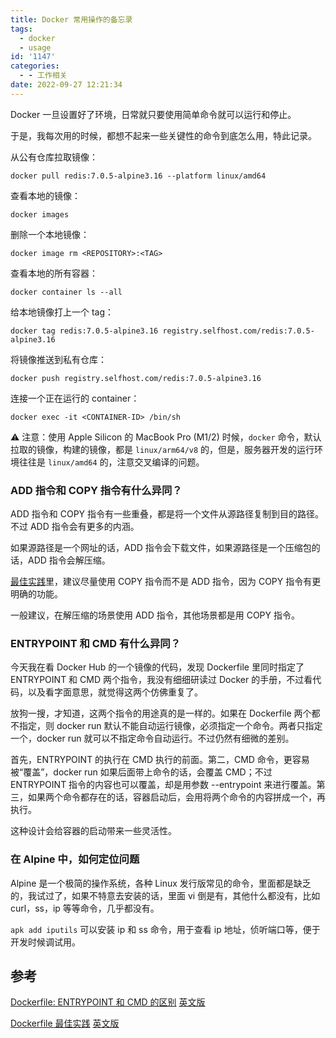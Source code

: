 ```yaml
---
title: Docker 常用操作的备忘录
tags:
  - docker
  - usage
id: '1147'
categories:
  - - 工作相关
date: 2022-09-27 12:21:34
---
```


Docker 一旦设置好了环境，日常就只要使用简单命令就可以运行和停止。

于是，我每次用的时候，都想不起来一些关键性的命令到底怎么用，特此记录。

<!--more-->

从公有仓库拉取镜像：

```shell
docker pull redis:7.0.5-alpine3.16 --platform linux/amd64
```

查看本地的镜像：

```shell
docker images
```

删除一个本地镜像：

```shell
docker image rm <REPOSITORY>:<TAG>
```

查看本地的所有容器：

```shell
docker container ls --all
```

给本地镜像打上一个 tag：

```shell
docker tag redis:7.0.5-alpine3.16 registry.selfhost.com/redis:7.0.5-alpine3.16
```

将镜像推送到私有仓库：

```shell
docker push registry.selfhost.com/redis:7.0.5-alpine3.16
```

连接一个正在运行的 container：

```shell
docker exec -it <CONTAINER-ID> /bin/sh
```

⚠️ 注意：使用 Apple Silicon 的 MacBook Pro (M1/2) 时候，`docker` 命令，默认拉取的镜像，构建的镜像，都是 `linux/arm64/v8` 的，但是，服务器开发的运行环境往往是 `linux/amd64` 的，注意交叉编译的问题。

### ADD 指令和 COPY 指令有什么异同？

ADD 指令和 COPY 指令有一些重叠，都是将一个文件从源路径复制到目的路径。不过 ADD 指令会有更多的内涵。

如果源路径是一个网址的话，ADD 指令会下载文件，如果源路径是一个压缩包的话，ADD 指令会解压缩。

[最佳实践](https://docs.docker.com/develop/develop-images/dockerfile_best-practices/)里，建议尽量使用 COPY 指令而不是 ADD 指令，因为 COPY 指令有更明确的功能。

一般建议，在解压缩的场景使用 ADD 指令，其他场景都是用 COPY 指令。

### ENTRYPOINT 和 CMD 有什么异同？

今天我在看 Docker Hub 的一个镜像的代码，发现 Dockerfile 里同时指定了 ENTRYPOINT 和 CMD 两个指令，我没有细细研读过 Docker 的手册，不过看代码，以及看字面意思，就觉得这两个仿佛重复了。

放狗一搜，才知道，这两个指令的用途真的是一样的。如果在 Dockerfile 两个都不指定，则 docker run 默认不能自动运行镜像，必须指定一个命令。两者只指定一个，docker run 就可以不指定命令自动运行。不过仍然有细微的差别。

首先，ENTRYPOINT 的执行在 CMD 执行的前面。第二，CMD 命令，更容易被“覆盖”，docker run 如果后面带上命令的话，会覆盖 CMD；不过 ENTRYPOINT 指令的内容也可以覆盖，却是用参数 --entrypoint 来进行覆盖。第三，如果两个命令都存在的话，容器启动后，会用将两个命令的内容拼成一个，再执行。

这种设计会给容器的启动带来一些灵活性。

### 在 Alpine 中，如何定位问题

Alpine 是一个极简的操作系统，各种 Linux 发行版常见的命令，里面都是缺乏的，我试过了，如果不特意去安装的话，里面 vi 倒是有，其他什么都没有，比如 curl，ss，ip 等等命令，几乎都没有。

`apk add iputils` 可以安装 ip 和 ss 命令，用于查看 ip 地址，侦听端口等，便于开发时候调试用。

## 参考

[Dockerfile: ENTRYPOINT 和 CMD 的区别](https://zhuanlan.zhihu.com/p/30555962) [英文版](https://www.ctl.io/developers/blog/post/dockerfile-entrypoint-vs-cmd/)

[Dockerfile 最佳实践](https://yeasy.gitbook.io/docker_practice/appendix/best_practices) [英文版](https://docs.docker.com/develop/develop-images/dockerfile_best-practices/)